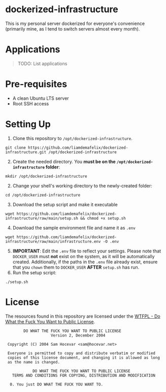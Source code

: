 # dockerized-infrastructure

This is my personal server dockerized for everyone's convenience (primarily mine, as I tend to switch servers almost every month).

# Applications

> TODO: List applications

# Pre-requisites

* A clean Ubuntu LTS server
* Root SSH access

# Setting Up

1. Clone this repository to `/opt/dockerized-infrastructure`.
```
git clone https://github.com/liamdemafelix/dockerized-infrastructure.git /opt/dockerized-infrastructure
```

2. Create the needed directory. You **must be on the `/opt/dockerized-infrastructure` folder**:
```
mkdir /opt/dockerized-infrastructure
```
2. Change your shell's working directory to the newly-created folder:
```
cd /opt/dockerized-infrastructure
```
3. Download the setup script and make it executable
```
wget https://github.com/liamdemafelix/dockerized-infrastructure/raw/main/setup.sh && chmod +x setup.sh
```
4. Download the sample environment file and name it as `.env`
```
wget https://github.com/liamdemafelix/dockerized-infrastructure/raw/main/infrastructure.env -O .env
```
5. **IMPORTANT**: Edit the `.env` file to reflect your settings. Please note that `DOCKER_USER` must **not** exist on the system, as it will be automatically created. Additionally, if the paths in the `.env` file already exist, ensure that you `chown` them to `DOCKER_USER` **AFTER** `setup.sh` has run.
6. Run the setup script:
```
./setup.sh
```

# License

The resources found in this repository are licensed under the [WTFPL - Do What the Fuck You Want to Public License](http://www.wtfpl.net/about/).

```
        DO WHAT THE FUCK YOU WANT TO PUBLIC LICENSE 
                    Version 2, December 2004 

 Copyright (C) 2004 Sam Hocevar <sam@hocevar.net> 

 Everyone is permitted to copy and distribute verbatim or modified 
 copies of this license document, and changing it is allowed as long 
 as the name is changed. 

            DO WHAT THE FUCK YOU WANT TO PUBLIC LICENSE 
   TERMS AND CONDITIONS FOR COPYING, DISTRIBUTION AND MODIFICATION 

  0. You just DO WHAT THE FUCK YOU WANT TO.
```